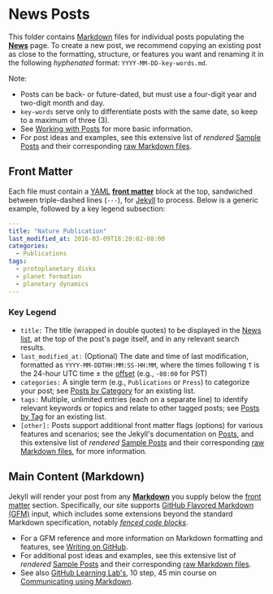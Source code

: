 # News Posts
This folder contains [Markdown](https://www.markdownguide.org/) files for individual posts populating the [**News**](https://unlv-spfg.github.io/news/) page.
To create a new post, we recommend copying an existing post as close to the formatting, structure, or features you want and renaming it in the following *hyphenated* format: `YYYY-MM-DD-key-words.md`.

Note:
- Posts can be back- or future-dated, but must use a four-digit year and two-digit month and day.
- `key-words` serve only to differentiate posts with the same date, so keep to a maximum of three (3).
- See [Working with Posts](https://mmistakes.github.io/minimal-mistakes/docs/posts/) for more basic information.
- For post ideas and examples, see this extensive list of *rendered* [Sample Posts](https://mmistakes.github.io/minimal-mistakes/year-archive/) and their corresponding [raw Markdown files](https://github.com/mmistakes/minimal-mistakes/tree/gh-pages-3.1.6/_posts).


## Front Matter
Each file must contain a [YAML](https://yaml.org/) [**front matter**](https://jekyllrb.com/docs/front-matter/) block at the top, sandwiched between triple-dashed lines (`---`), for [Jekyll](https://jekyllrb.com/) to process.
Below is a generic example, followed by a key legend subsection:
```yaml
---
title: "Nature Publication"
last_modified_at: 2016-03-09T18:20:02-08:00
categories:
  - Publications
tags:
  - protoplanetary disks
  - planet formation
  - planetary dynamics
---
```
### Key Legend
- `title:` The title (wrapped in double quotes) to be displayed in the [News list](http://unlv-spfg.github.io/news/), at the top of the post's page itself, and in any relevant search results.
- `last_modified_at:` (Optional) The date and time of last modification, formatted as `YYYY-MM-DDTHH:MM:SS-HH:MM`, where the times following `T` is the 24-hour UTC time $\pm$ the [offset](https://en.wikipedia.org/wiki/UTC_offset) (e.g., `-08:00` for PST)
- `categories:` A single term (e.g., `Publications` or `Press`) to categorize your post; see [Posts by Category](http://unlv-spfg.github.io/categories/) for an existing list.
- `tags:` Multiple, unlimited entries (each on a separate line) to identify relevant keywords or topics and relate to other tagged posts; see [Posts by Tag](http://unlv-spfg.github.io/tags/) for an existing list.
- `[other]:` Posts support additional front matter flags (options) for various features and scenarios; see the Jekyll's documentation on [Posts](https://jekyllrb.com/docs/posts/), and this extensive list of *rendered* [Sample Posts](https://mmistakes.github.io/minimal-mistakes/year-archive/) and their corresponding [raw Markdown files](https://github.com/mmistakes/minimal-mistakes/tree/gh-pages-3.1.6/_posts), for more information.


## Main Content (Markdown)
Jekyll will render your post from any [**Markdown**](https://www.markdownguide.org/) you supply below the [front matter](#Front-Matter) section.
Specifically, our site supports [GitHub Flavored Markdown (GFM)](https://github.github.com/gfm/) input, which includes some extensions beyond the standard Markdown specification, notably [_fenced code blocks_](https://github.github.com/gfm/#fenced-code-blocks).

- For a GFM reference and more information on Markdown formatting and features, see [Writing on GitHub](https://docs.github.com/en/github/writing-on-github).
- For additional post ideas and examples, see this extensive list of *rendered* [Sample Posts](https://mmistakes.github.io/minimal-mistakes/year-archive/) and their corresponding [raw Markdown files](https://github.com/mmistakes/minimal-mistakes/tree/gh-pages-3.1.6/_posts).
- See also [GitHub Learning Lab's](https://lab.github.com/), 10 step, 45 min course on [Communicating using Markdown](https://lab.github.com/githubtraining/communicating-using-markdown).

